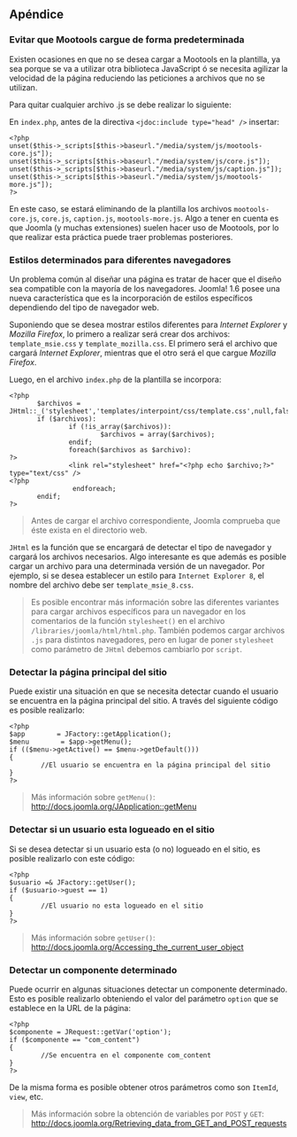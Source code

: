 ﻿

Apéndice
--------

### Evitar que Mootools cargue de forma predeterminada

Existen ocasiones en que no se desea cargar a Mootools en la plantilla, ya sea porque se va a utilizar otra biblioteca JavaScript ó se necesita agilizar la velocidad de la página reduciendo las peticiones a archivos que no se utilizan. 

Para quitar cualquier archivo .js se debe realizar lo siguiente:

En `index.php`, antes de la directiva `<jdoc:include type="head" />` insertar:


~~~~~~~~~{.php .numberLines}
<?php
unset($this->_scripts[$this->baseurl."/media/system/js/mootools-core.js"]);
unset($this->_scripts[$this->baseurl."/media/system/js/core.js"]);
unset($this->_scripts[$this->baseurl."/media/system/js/caption.js"]);
unset($this->_scripts[$this->baseurl."/media/system/js/mootools-more.js"]);
?>
~~~~~~~~~~~~~~~~~~~~~~~~~~~~

	
En este caso, se estará eliminando de la plantilla los archivos `mootools-core.js`, `core.js`, `caption.js`, `mootools-more.js`. Algo a tener en cuenta es que Joomla (y muchas extensiones) suelen hacer uso de Mootools, por lo que realizar esta práctica puede traer problemas posteriores.



### Estilos determinados para diferentes navegadores

Un problema común al diseñar una página es tratar de hacer que el diseño sea compatible con la mayoría de los navegadores. Joomla! 1.6 posee una nueva característica que es la incorporación de estilos específicos dependiendo del tipo de navegador web. 

Suponiendo que se desea mostrar estilos diferentes para *Internet Explorer* y *Mozilla Firefox*, lo primero a realizar será crear dos archivos: `template_msie.css` y `template_mozilla.css`. El primero será el archivo que cargará *Internet Explorer*, mientras que el otro será el que cargue *Mozilla Firefox*. 

Luego, en el archivo `index.php` de la plantilla se incorpora:


~~~~~~~~~{.php .numberLines}
<?php
       $archivos = JHtml::_('stylesheet','templates/interpoint/css/template.css',null,false,true);
       if ($archivos):
               if (!is_array($archivos)):
                       $archivos = array($archivos);
               endif;
               foreach($archivos as $archivo):
?>
               <link rel="stylesheet" href="<?php echo $archivo;?>" type="text/css" />
<?php
                endforeach;
       endif;
?>
~~~~~~~~~~~~~~~~~~~~~~~~~~~~


>Antes de cargar el archivo correspondiente, Joomla comprueba que éste exista en el directorio web.


`JHtml` es la función que se encargará de detectar el tipo de navegador y cargará los archivos necesarios. Algo interesante es que además es posible cargar un archivo para una determinada versión de un navegador. Por ejemplo, si se desea establecer un estilo para `Internet Explorer 8`, el nombre del archivo debe ser `template_msie_8.css`. 


>Es posible encontrar más información sobre las diferentes variantes para cargar archivos específicos para un navegador en los comentarios de la función `stylesheet()` en el archivo `/libraries/joomla/html/html.php`.
>También podemos cargar archivos `.js` para distintos navegadores, pero en lugar de poner `stylesheet` como parámetro de `JHtml` debemos cambiarlo por `script`. 



### Detectar la página principal del sitio

Puede existir una situación en que se necesita detectar cuando el usuario se encuentra en la página principal del sitio. A través del siguiente código es posible realizarlo:


~~~~~~~~~{.php .numberLines}
<?php
$app        = JFactory::getApplication();
$menu        = $app->getMenu();
if (($menu->getActive() == $menu->getDefault()))
{
        //El usuario se encuentra en la página principal del sitio
}
?>
~~~~~~~~~~~~~~~~~~~~~~~~~~~~


>Más información sobre `getMenu()`: <http://docs.joomla.org/JApplication::getMenu>


### Detectar si un usuario esta logueado en el sitio

Si se desea detectar si un usuario esta (o no) logueado en el sitio, es posible realizarlo con este código:


~~~~~~~~~{.php .numberLines}
<?php
$usuario =& JFactory::getUser();
if ($usuario->guest == 1)
{
        //El usuario no esta logueado en el sitio
}
?>
~~~~~~~~~~~~~~~~~~~~~~~~~~~~


>Más información sobre `getUser()`: <http://docs.joomla.org/Accessing_the_current_user_object>



### Detectar un componente determinado

Puede ocurrir en algunas situaciones detectar un componente determinado. Esto es posible realizarlo obteniendo el valor del parámetro `option` que se establece en la URL de la página:


~~~~~~~~~{.php .numberLines}
<?php
$componente = JRequest::getVar('option');
if ($componente == "com_content")
{
        //Se encuentra en el componente com_content
}
?>
~~~~~~~~~~~~~~~~~~~~~~~~~~~~


De la misma forma es posible obtener otros parámetros como son `ItemId`, `view`, etc.


>Más información sobre la obtención de variables por `POST` y `GET`: <http://docs.joomla.org/Retrieving_data_from_GET_and_POST_requests>

